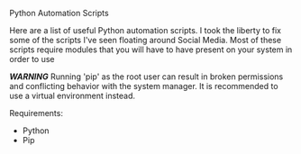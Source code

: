 Python Automation Scripts

Here are a list of useful Python automation scripts. 
I took the liberty to fix some of the scripts I've seen floating around Social Media.
Most of these scripts require modules that you will have to have present on your system in order to use

***WARNING***
Running 'pip' as the root user can result in broken permissions and conflicting behavior with the system manager.
It is recommended to use a virtual environment instead.


Requirements:
- Python
- Pip

